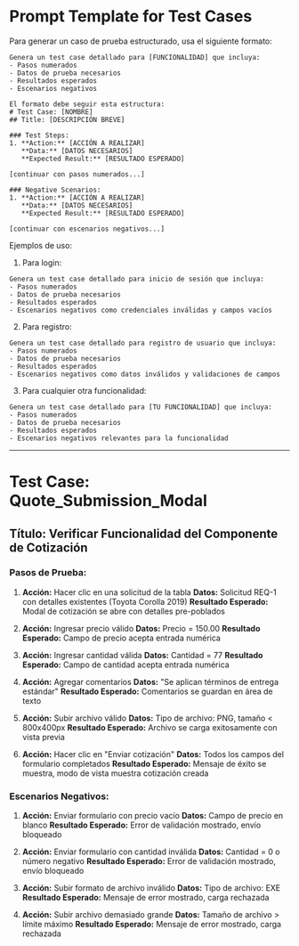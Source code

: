 # Prompt Template for Test Cases

Para generar un caso de prueba estructurado, usa el siguiente formato:

```
Genera un test case detallado para [FUNCIONALIDAD] que incluya:
- Pasos numerados
- Datos de prueba necesarios
- Resultados esperados
- Escenarios negativos

El formato debe seguir esta estructura:
# Test Case: [NOMBRE]
## Title: [DESCRIPCIÓN BREVE]

### Test Steps:
1. **Action:** [ACCIÓN A REALIZAR]
   **Data:** [DATOS NECESARIOS]
   **Expected Result:** [RESULTADO ESPERADO]

[continuar con pasos numerados...]

### Negative Scenarios:
1. **Action:** [ACCIÓN A REALIZAR]
   **Data:** [DATOS NECESARIOS]
   **Expected Result:** [RESULTADO ESPERADO]

[continuar con escenarios negativos...]
```

Ejemplos de uso:

1. Para login:
```
Genera un test case detallado para inicio de sesión que incluya:
- Pasos numerados
- Datos de prueba necesarios
- Resultados esperados
- Escenarios negativos como credenciales inválidas y campos vacíos
```

2. Para registro:
```
Genera un test case detallado para registro de usuario que incluya:
- Pasos numerados
- Datos de prueba necesarios
- Resultados esperados
- Escenarios negativos como datos inválidos y validaciones de campos
```

3. Para cualquier otra funcionalidad:
```
Genera un test case detallado para [TU FUNCIONALIDAD] que incluya:
- Pasos numerados
- Datos de prueba necesarios
- Resultados esperados
- Escenarios negativos relevantes para la funcionalidad
```



---
# Test Case: Quote_Submission_Modal
## Título: Verificar Funcionalidad del Componente de Cotización

### Pasos de Prueba:
1. **Acción:** Hacer clic en una solicitud de la tabla
   **Datos:** Solicitud REQ-1 con detalles existentes (Toyota Corolla 2019)
   **Resultado Esperado:** Modal de cotización se abre con detalles pre-poblados

2. **Acción:** Ingresar precio válido
   **Datos:** Precio = 150.00
   **Resultado Esperado:** Campo de precio acepta entrada numérica

3. **Acción:** Ingresar cantidad válida
   **Datos:** Cantidad = 77
   **Resultado Esperado:** Campo de cantidad acepta entrada numérica

4. **Acción:** Agregar comentarios
   **Datos:** "Se aplican términos de entrega estándar"
   **Resultado Esperado:** Comentarios se guardan en área de texto

5. **Acción:** Subir archivo válido
   **Datos:** Tipo de archivo: PNG, tamaño < 800x400px
   **Resultado Esperado:** Archivo se carga exitosamente con vista previa

6. **Acción:** Hacer clic en "Enviar cotización"
   **Datos:** Todos los campos del formulario completados
   **Resultado Esperado:** Mensaje de éxito se muestra, modo de vista muestra cotización creada

### Escenarios Negativos:
1. **Acción:** Enviar formulario con precio vacío
   **Datos:** Campo de precio en blanco
   **Resultado Esperado:** Error de validación mostrado, envío bloqueado

2. **Acción:** Enviar formulario con cantidad inválida
   **Datos:** Cantidad = 0 o número negativo
   **Resultado Esperado:** Error de validación mostrado, envío bloqueado

3. **Acción:** Subir formato de archivo inválido
   **Datos:** Tipo de archivo: EXE
   **Resultado Esperado:** Mensaje de error mostrado, carga rechazada

4. **Acción:** Subir archivo demasiado grande
   **Datos:** Tamaño de archivo > límite máximo
   **Resultado Esperado:** Mensaje de error mostrado, carga rechazada